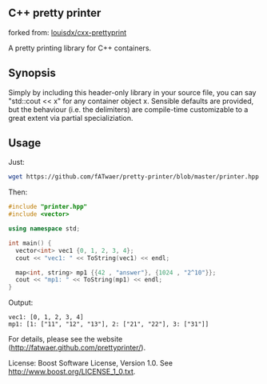 ## C++ pretty printer

forked from: [louisdx/cxx-prettyprint](https://github.com/louisdx/cxx-prettyprint)

A pretty printing library for C++ containers.

## Synopsis

Simply by including this header-only library in your source file,
you can say "std::cout << x" for any container object x. Sensible
defaults are provided, but the behaviour (i.e. the delimiters) are
compile-time customizable to a great extent via partial specializiation.

## Usage

Just:

``` bash
wget https://github.com/fATwaer/pretty-printer/blob/master/printer.hpp
```

Then:

``` c++
#include "printer.hpp"
#include <vector>

using namespace std;

int main() {
  vector<int> vec1 {0, 1, 2, 3, 4};
  cout << "vec1: " << ToString(vec1) << endl;

  map<int, string> mp1 {{42 , "answer"}, {1024 , "2^10"}};
  cout << "mp1: " << ToString(mp1) << endl;
}
```

Output:
```
vec1: [0, 1, 2, 3, 4]
mp1: [1: ["11", "12", "13"], 2: ["21", "22"], 3: ["31"]]
```

For details, please see the website (http://fatwaer.github.com/prettyprinter/).

License: Boost Software License, Version 1.0. See http://www.boost.org/LICENSE_1_0.txt.
